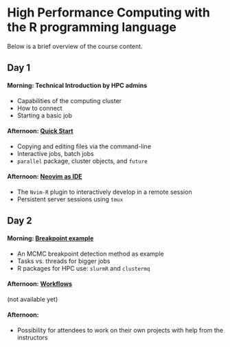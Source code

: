 # High Performance Computing with the R programming language

Below is a brief overview of the course content.

## Day 1

#### Morning: Technical Introduction by HPC admins

* Capabilities of the computing cluster
* How to connect
* Starting a basic job

#### Afternoon: [Quick Start](https://mschubert.github.io/R-hpc/articles/quickstart.html)

* Copying and editing files via the command-line
* Interactive jobs, batch jobs
* `parallel` package, cluster objects, and `future`

#### Afternoon: [Neovim as IDE](https://mschubert.github.io/R-hpc/articles/neovim-ide.html)

* The `Nvim-R` plugin to interactively develop in a remote session
* Persistent server sessions using `tmux`

## Day 2

#### Morning: [Breakpoint example](https://mschubert.github.io/R-hpc/articles/breakpt-ex.html)

* An MCMC breakpoint detection method as example
* Tasks vs. threads for bigger jobs
* R packages for HPC use: `slurmR` and `clustermq`

#### Afternoon: [Workflows](https://mschubert.github.io/R-hpc/articles/workflows.html)

(not available yet)

#### Afternoon: 

* Possibility for attendees to work on their own projects with help from the instructors
